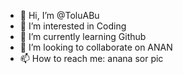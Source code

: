 - 👋 Hi, I’m @ToluABu
- 👀 I’m interested in Coding
- 🌱 I’m currently learning Github
- 💞️ I’m looking to collaborate on ANAN
- 📫 How to reach me: anana sor pic

<!---
ToluABu/ToluABu is a ✨ special ✨ repository because its `README.md` (this file) appears on your GitHub profile.
You can click the Preview link to take a look at your changes.
--->
